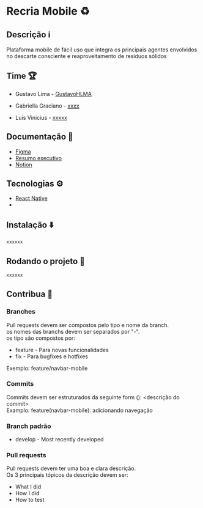 

# Recria Mobile ♻️

## Descrição ℹ️

Plataforma mobile de fácil uso que integra os principais agentes envolvidos no descarte consciente e reaproveitamento de resíduos sólidos

## Time 🏆

- Gustavo Lima - [GustavoHLMA](https://github.com/GustavoHLMA)

- Gabriella Graciano - [xxxx](https://github.com/xxxx)

- Luis Vinicius - [xxxxx](https://github.com/xxxx)

  

## Documentação 📄

- [Figma](https://www.figma.com/file/NsM8oKyAegh0MoxLoY5FPN/GABI-WORKSPACE?type=design&node-id=1999-502&mode=design&t=PVhrClhhjtEfAGEp-0)
- [Resumo executivo](https://docs.google.com/document/d/1eqA4kHZGe9GQflE8e7QieB1R8lJileaO4gh1jeIt0sk/edit#heading=h.z6ne0og04bp5)
- [Notion](https://www.notion.so/recria/1ff1db6308b74078b579be213dbccfa8?v=2ad3ab1c1b0c4656a1953fdcd8637c20)

  

## Tecnologias ⚙️

- [React Native](https://reactnative.dev/docs/getting-started)
- 
## Instalação ⬇️

```bash
xxxxxx
```

  

## Rodando o projeto 🏃

  

  

```bash
xxxxxx

```

  

  

## Contribua 🤝
### Branches
Pull requests devem ser compostos pelo tipo e nome da branch.\
os nomes das branchs devem ser separados por "-".\
os tipo são compostos por:
- feature - Para novas funcionalidades
- fix - Para bugfixes e hotfixes

Exemplo: feature/navbar-mobile

### Commits
Commits devem ser estruturados da seguinte form <tipo>(<nome-da-branch>): <descrição do commit>\
Examplo: feature(navbar-mobile): adicionando navegação

### Branch padrão
- develop - Most recently developed

### Pull requests
Pull requests devem ter uma boa e clara descrição.\
Os 3 principais tópicos da descrição devem ser:
- What I did
- How I did
- How to test

